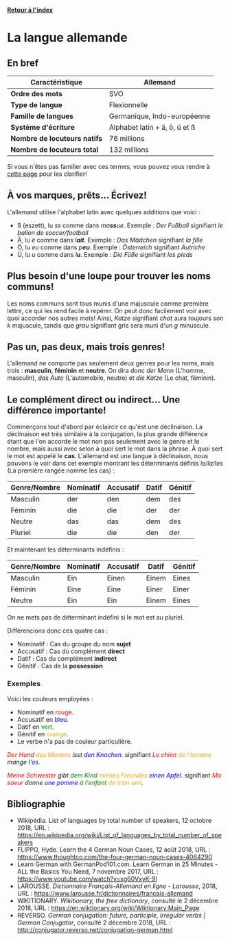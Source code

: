 [**Retour à l'index**](indexLangues.md)
# La langue allemande

## En bref

| Caractéristique | Allemand |
|---|---|
| **Ordre des mots** | SVO |
| **Type de langue** | Flexionnelle |
| **Famille de langues** | Germanique, Indo-européenne |
| **Système d'écriture** | Alphabet latin + ä, ö, ü et ß |
| **Nombre de locuteurs natifs** | 76 millions |
| **Nombre de locuteurs total** | 132 millions |

Si vous n'êtes pas familier avec ces termes, vous pouvez vous rendre à [cette page](typologie.md) pour les clarifier!

## À vos marques, prêts... Écrivez! 

L'allemand utilise l'alphabet latin avec quelques additions que voici : 

- ß (eszett), lu *ss* comme dans *ma**ss**ue*. Exemple : *Der Fußball* signifiant *le ballon de soccer/football*
- Ä, lu *è* comme dans *l**ait***. Exemple : *Das Mädchen* signifiant *la fille*
- Ö, lu *eu* comme dans *p**eu***. Exemple : *Österreich* signifiant *Autriche*
- Ü, lu *u* comme dans *l**u***. Exemple : *Die Füße* signifiant *les pieds*

## Plus besoin d'une loupe pour trouver les noms communs!

Les noms communs sont tous munis d'une majuscule comme première lettre, ce qui les rend facile à repérer. On peut donc facilement voir avec quoi accorder nos autres mots! Ainsi, *Katze* signifiant *chat* aura toujours son *k* majuscule, tandis que *grau* signifiant gris sera muni d'un *g* minuscule.
 
## Pas un, pas deux, mais trois genres! <!-- Continuer -->

L'allemand ne comporte pas seulement deux genres pour les noms, mais trois : **masculin**, **féminin** et **neutre**. On dira donc *der Mann* (L'homme, masculin), *das Auto* (L'automobile, neutre) et *die Katze* (Le chat, féminin).

## Le complément direct ou indirect... Une différence importante!

Commençons tout d'abord par éclaircir ce qu'est une déclinaison. La déclinaison est très similaire à la conjugation, la plus grande différence étant que l'on accorde le mot non pas seulement avec le genre et le nombre, mais aussi avec selon à quoi sert le mot dans la phrase. À quoi sert le mot est appelé le **cas**. L'allemand est une langue à déclinaison, nous pouvons le voir dans cet exemple montrant les déterminants définis *le/la/les* (La première rangée nomme les cas) :

|Genre/Nombre|Nominatif|Accusatif|Datif|Génitif|
|-|-|-|-|-|
|Masculin|der|den|dem|des|
|Féminin|die|die|der|der|
|Neutre|das|das|dem|des|
|Pluriel|die|die|den|der|

Et maintenant les déterminants indéfinis : 

|Genre/Nombre|Nominatif|Accusatif|Datif|Génitif|
|-|-|-|-|-|
|Masculin|Ein|Einen|Einem|Eines|
|Féminin|Eine|Eine|Einer|Einer|
|Neutre|Ein|Ein|Einem|Eines|

On ne mets pas de déterminant indéfini si le mot est au pluriel.

Différencions donc ces quatre cas : 

- Nominatif : Cas du groupe du nom **sujet**
- Accusatif : Cas du complément **direct**
- Datif : Cas du complément **indirect**
- Génitif : Cas de la **possession** 

### Exemples 

Voici les couleurs employées : 
- Nominatif en <span style="color:red">rouge</span>.
- Accusatif en <span style="color:blue">bleu</span>.
- Datif en <span style="color:green">vert</span>.
- Génitif en <span style="color:orange">orange</span>.
- Le verbe n'a pas de couleur particulière.

*<span style="color:red">Der Hund</span> <span style="color:orange">des Mannes</span> isst <span style="color:blue">den Knochen</span>.* signifiant *<span style="color:red">Le chien</span> <span style="color:orange">de l'homme</span> mange <span style="color:blue">l'os</span>.*

*<span style="color:red">Meine Schwester</span> gibt <span style="color:green">dem Kind</span> <span style="color:orange">meines Freundes</span> <span style="color:blue">einen Apfel</span>.* signifiant *<span style="color:red">Ma soeur</span> donne <span style="color:blue">une pomme</span> <span style="color:green">à l'enfant</span> <span style="color:orange">de mon ami</span>.*

## Bibliographie 

- Wikipédia. List of languages by total number of speakers, 12 octobre 2018, URL : https://en.wikipedia.org/wiki/List_of_languages_by_total_number_of_speakers
- FLIPPO, Hyde. Learn the 4 German Noun Cases, 12 août 2018, URL : https://www.thoughtco.com/the-four-german-noun-cases-4064290
- Learn German with GermanPod101.com. Learn German in 25 Minutes - ALL the Basics You Need, 7 novembre 2017, URL : https://www.youtube.com/watch?v=xg60VxyK-9I
- LAROUSSE. *Dictionnaire Français-Allemand en ligne - Larousse*, 2018, URL :  https://www.larousse.fr/dictionnaires/francais-allemand
- WIKITIONARY. *Wikitionary, the free dictionary*, consulté le 2 décembre 2018, URL : https://en.wiktionary.org/wiki/Wiktionary:Main_Page
- REVERSO. *German conjugation: future, participle, irregular verbs | German Conjugator*, consulté 2 décembre 2018, URL : http://conjugator.reverso.net/conjugation-german.html
